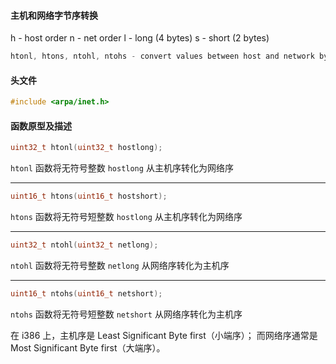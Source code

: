 #### 主机和网络字节序转换
h - host order
n - net order
l  - long (4 bytes)
s - short (2 bytes)
``` c
htonl, htons, ntohl, ntohs - convert values between host and network byte order
```

#### 头文件
``` c
#include <arpa/inet.h>
```

#### 函数原型及描述
``` c
uint32_t htonl(uint32_t hostlong);
```
`htonl` 函数将无符号整数 `hostlong` 从主机序转化为网络序

---

``` c
uint16_t htons(uint16_t hostshort);
```
`htons` 函数将无符号短整数 `hostlong` 从主机序转化为网络序

---

``` c
uint32_t ntohl(uint32_t netlong);
```
`ntohl` 函数将无符号整数 `netlong` 从网络序转化为主机序

---

``` c
uint16_t ntohs(uint16_t netshort);
```
`ntohs` 函数将无符号短整数 `netshort` 从网络序转化为主机序


在 i386 上，主机序是 Least Significant Byte first（小端序）；
而网络序通常是 Most Significant Byte first（大端序）。